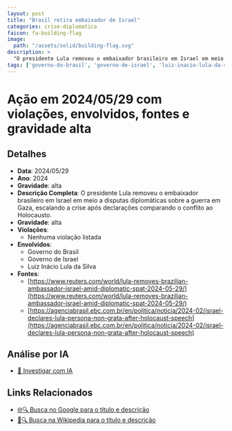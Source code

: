 ```yaml
---
layout: post
title: "Brasil retira embaixador de Israel"
categories: crise-diplomatica
faicon: fa-building-flag
image:
  path: "/assets/solid/building-flag.svg"
description: > 
  "O presidente Lula removeu o embaixador brasileiro em Israel em meio a disputas diplomáticas sobre a guerra em Gaza, escalando a crise após declarações comparando o conflito ao Holocausto."
tags: ['governo-do-brasil', 'governo-de-israel', 'luiz-inacio-lula-da-silva', 'gravidade-alta']
---
```


# Ação em 2024/05/29 com violações, envolvidos, fontes e gravidade alta

## Detalhes
- **Data**: 2024/05/29
- **Ano**: 2024
- **Gravidade**: alta
- **Descrição Completa**: O presidente Lula removeu o embaixador brasileiro em Israel em meio a disputas diplomáticas sobre a guerra em Gaza, escalando a crise após declarações comparando o conflito ao Holocausto.
- **Gravidade**: alta <i class="fas fa-building-flag fa-2x"></i>
- **Violações**:
  - Nenhuma violação listada
- **Envolvidos**:
  - Governo do Brasil
  - Governo de Israel
  - Luiz Inácio Lula da Silva
- **Fontes**:
  - [https://www.reuters.com/world/lula-removes-brazilian-ambassador-israel-amid-diplomatic-spat-2024-05-29/](https://www.reuters.com/world/lula-removes-brazilian-ambassador-israel-amid-diplomatic-spat-2024-05-29/)
  - [https://agenciabrasil.ebc.com.br/en/politica/noticia/2024-02/israel-declares-lula-persona-non-grata-after-holocaust-speech](https://agenciabrasil.ebc.com.br/en/politica/noticia/2024-02/israel-declares-lula-persona-non-grata-after-holocaust-speech)

## Análise por IA
- [🤖 Investigar com IA](https://www.perplexity.ai/search?q=%20Brasil%20retira%20embaixador%20de%20Israel%20O%20presidente%20Lula%20removeu%20o%20embaixador%20brasileiro%20em%20Israel%20em%20meio%20a%20disputas%20diplom%C3%A1ticas%20sobre%20a%20guerra%20em%20Gaza%2C%20escalando%20a%20crise%20ap%C3%B3s%20declara%C3%A7%C3%B5es%20comparando%20o%20conflito%20ao%20Holocausto.%20%202024%20gravidade%20alta)

## Links Relacionados
- [🌐🔍 Busca no Google para o título e descrição](https://www.google.com/search?q=%20Brasil%20retira%20embaixador%20de%20Israel%20O%20presidente%20Lula%20removeu%20o%20embaixador%20brasileiro%20em%20Israel%20em%20meio%20a%20disputas%20diplom%C3%A1ticas%20sobre%20a%20guerra%20em%20Gaza%2C%20escalando%20a%20crise%20ap%C3%B3s%20declara%C3%A7%C3%B5es%20comparando%20o%20conflito%20ao%20Holocausto.%20%202024%20gravidade%20alta)
- [📖🔍 Busca na Wikipedia para o título e descrição](https://pt.wikipedia.org/w/index.php?search=%20Brasil%20retira%20embaixador%20de%20Israel%20O%20presidente%20Lula%20removeu%20o%20embaixador%20brasileiro%20em%20Israel%20em%20meio%20a%20disputas%20diplom%C3%A1ticas%20sobre%20a%20guerra%20em%20Gaza%2C%20escalando%20a%20crise%20ap%C3%B3s%20declara%C3%A7%C3%B5es%20comparando%20o%20conflito%20ao%20Holocausto.%20%202024%20gravidade%20alta)

